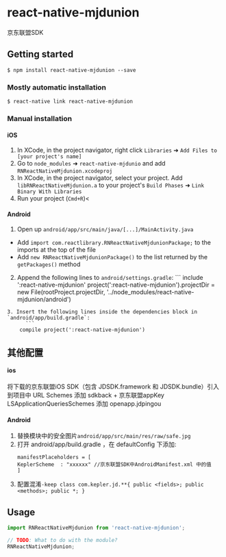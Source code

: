 # react-native-mjdunion

京东联盟SDK

## Getting started

`$ npm install react-native-mjdunion --save`

### Mostly automatic installation

`$ react-native link react-native-mjdunion`

### Manual installation


#### iOS

1. In XCode, in the project navigator, right click `Libraries` ➜ `Add Files to [your project's name]`
2. Go to `node_modules` ➜ `react-native-mjdunio` and add `RNReactNativeMjdunion.xcodeproj`
3. In XCode, in the project navigator, select your project. Add `libRNReactNativeMjdunion.a` to your project's `Build Phases` ➜ `Link Binary With Libraries`
4. Run your project (`Cmd+R`)<

#### Android

1. Open up `android/app/src/main/java/[...]/MainActivity.java`
  - Add `import com.reactlibrary.RNReactNativeMjdunionPackage;` to the imports at the top of the file
  - Add `new RNReactNativeMjdunionPackage()` to the list returned by the `getPackages()` method
2. Append the following lines to `android/settings.gradle`:
    	```
    	include ':react-native-mjdunion'
    	project(':react-native-mjdunion').projectDir = new File(rootProject.projectDir, 	'../node_modules/react-native-mjdunion/android')
  ```
3. Insert the following lines inside the dependencies block in `android/app/build.gradle`:
    	```
      compile project(':react-native-mjdunion')
  ```

## 其他配置

#### ios
将下载的京东联盟iOS SDK（包含 JDSDK.framework 和 JDSDK.bundle）引入到项目中
URL Schemes 添加 sdkback + 京东联盟appKey
LSApplicationQueriesSchemes 添加 openapp.jdpingou


#### Android
1. 替换模块中的安全图片`android/app/src/main/res/raw/safe.jpg`
2. 打开 android/app/build.gradle ，在 defaultConfig 下添加:
   ```
   manifestPlaceholders = [
   KeplerScheme  : "xxxxxx" //京东联盟SDK中AndroidManifest.xml 中的值
   ]
   ```
3. 配置混淆`-keep class com.kepler.jd.**{ public <fields>; public <methods>; public *; }`

## Usage
```javascript
import RNReactNativeMjdunion from 'react-native-mjdunion';

// TODO: What to do with the module?
RNReactNativeMjdunion;
```
